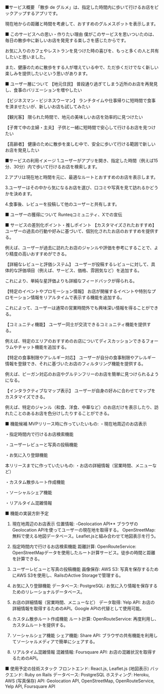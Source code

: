 ■サービス概要 
「散歩 de グルメ」は、指定した時間内に歩いて行けるお店をピックアップするアプリです。

現在地からの距離と時間を考慮して、おすすめのグルメスポットを表示します。

■ このサービスへの思い・作りたい理由
僕がこのサービスを思いついたのは、毎日の散歩中に新しいお店を発見する楽しさを感じたからです。

お気に入りのカフェやレストランを見つけた時の喜びを、もっと多くの人と共有したいと思いました。

また、健康のために散歩をする人が増えている中で、ただ歩くだけでなく新しい楽しみを提供したいという思いがあります。

■ ユーザー層について 
【地元住民】 普段通り過ぎてしまう近所のお店を再発見し、食事のバリエーションを増やしたい

【ビジネスマン・ビジネスウーマン】 ランチタイムや仕事帰りに短時間で食事を済ませたいが、新しいお店も試してみたい

【観光客】 限られた時間で、地元の美味しいお店を効率的に見つけたい

【子育て中の主婦・主夫】 子供と一緒に短時間で安心して行けるお店を見つけたい

【高齢者】 健康のために散歩を楽しむ中で、安全に歩いて行ける範囲で新しいお店を発見したい

■サービスの利用イメージ
1.ユーザーがアプリを開き、指定した時間（例えば15分、30分）内で歩いて行けるお店を検索します。

2.アプリは現在地と時間を元に、最適なルートとおすすめのお店を表示します。

3.ユーザーはその中から気になるお店を選び、口コミや写真を見て訪れるかどうかを決めます。

4.食事後、レビューを投稿して他のユーザーと共有します。

■ ユーザーの獲得について Runteqコミュニティ、Xでの宣伝

■ サービスの差別化ポイント・推しポイント 
【カスタマイズされたおすすめ】 ユーザーの過去の行動や好みに基づいて、個別化されたお店のおすすめを提供する。

例えば、ユーザーが過去に訪れたお店のジャンルや評価を参考にすることで、より精度の高いおすすめができる。

【詳細なレビューと評価システム】 ユーザーが投稿するレビューに対して、具体的な評価項目（例えば、サービス、価格、雰囲気など）を追加する。

これにより、単純な星評価よりも詳細なフィードバックが得られる。

【特定のイベントやプロモーション情報】 お店が開催するイベントや特別なプロモーション情報をリアルタイムで表示する機能を追加する。

これによって、ユーザーは通常の営業時間外でも興味深い情報を得ることができる。

【コミュニティ機能】 ユーザー同士が交流できるコミュニティ機能を提供する。

例えば、特定のエリアのおすすめのお店についてディスカッションできるフォーラムやチャット機能を追加する。

【特定の食事制限やアレルギー対応】 ユーザーが自分の食事制限やアレルギー情報を登録でき、それに基づいたお店のフィルタリング機能を提供する。

例えば、ビーガン対応のお店やグルテンフリーのお店を簡単に見つけられるようになる。

【インタラクティブなマップ表示】 ユーザーが自身の好みに合わせてマップをカスタマイズできる。

例えば、特定のジャンル（和食、洋食、中華など）のお店だけを表示したり、訪れたことのあるお店を色分けしたりすることができる。

■ 機能候補 MVPリリース時に作っていたいもの:
・現在地周辺のお店表示

・指定時間内で行けるお店検索機能

・ユーザーレビューと写真の投稿機能

・お気に入り登録機能

本リリースまでに作っていたいもの:
・お店の詳細情報（営業時間、メニューなど）

・カスタム散歩ルート作成機能

・ソーシャルシェア機能

・リアルタイム混雑情報

■ 機能の実装方針予定 
1. 現在地周辺のお店表示
位置情報: -Geolocation API** ブラウザのGeolocation APIを使ってユーザーの現在地を取得する。
OpenStreetMap: 無料で使える地図データベース。Leaflet.jsと組み合わせて地図表示を行う。

2. 指定時間内で行けるお店検索機能
距離計算:
OpenRouteService: OpenStreetMapデータを使用したルート計算サービス。徒歩の時間と距離を計算できる。

3. ユーザーレビューと写真の投稿機能
画像保存:
AWS S3: 写真を保存するためにAWS S3を使用し、RailsのActive Storageで管理する。

4. お気に入り登録機能
データベース:
PostgreSQL: お気に入り情報を保存するためのリレーショナルデータベース。

5. お店の詳細情報（営業時間、メニューなど）
データ取得:
Yelp API: お店の詳細情報を取得するためのAPI。Google APIの代替として使用可能。

6. カスタム散歩ルート作成機能
ルート計算:
OpenRouteService: 再度利用し、カスタムルートを提供する。

7. ソーシャルシェア機能
シェア機能:
Share API: ブラウザの共有機能を利用してソーシャルメディアで簡単にシェアする。

8. リアルタイム混雑情報
混雑情報:
Foursquare API: お店の混雑状況を取得するためのAPI。

■ 使用予定の技術スタック 
フロントエンド: React.js, Leaflet.js (地図表示)
バックエンド: Ruby on Rails
データベース: PostgreSQL
ホスティング: Heroku, AWS (写真保存)
API: Geolocation API, OpenStreetMap, OpenRouteService, Yelp API, Foursquare API